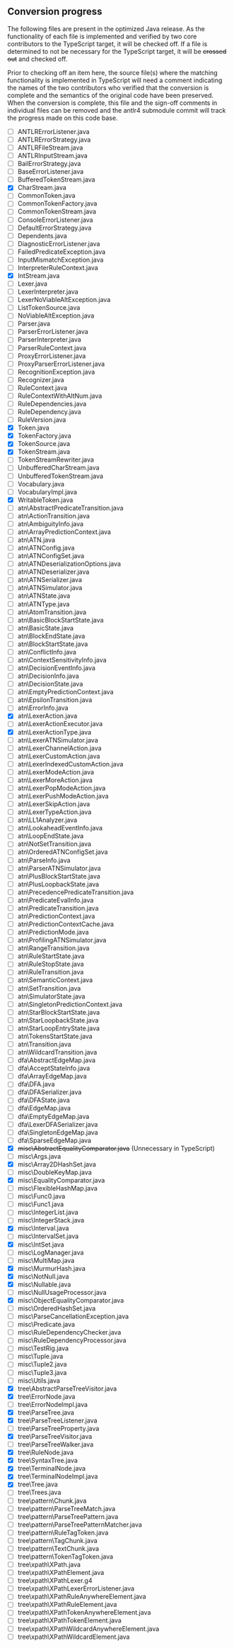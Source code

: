 ## Conversion progress

The following files are present in the optimized Java release. As the functionality of each file is implemented and
verified by two core contributors to the TypeScript target, it will be checked off. If a file is determined to not be
necessary for the TypeScript target, it will be ~~crossed out~~ and checked off.

Prior to checking off an item here, the source file(s) where the matching functionality is implemented in TypeScript
will need a comment indicating the names of the two contributors who verified that the conversion is complete and the
semantics of the original code have been preserved. When the conversion is complete, this file and the sign-off comments
in individual files can be removed and the antlr4 submodule commit will track the progress made on this code base.

* [ ] ANTLRErrorListener.java
* [ ] ANTLRErrorStrategy.java
* [ ] ANTLRFileStream.java
* [ ] ANTLRInputStream.java
* [ ] BailErrorStrategy.java
* [ ] BaseErrorListener.java
* [ ] BufferedTokenStream.java
* [x] CharStream.java
* [ ] CommonToken.java
* [ ] CommonTokenFactory.java
* [ ] CommonTokenStream.java
* [ ] ConsoleErrorListener.java
* [ ] DefaultErrorStrategy.java
* [ ] Dependents.java
* [ ] DiagnosticErrorListener.java
* [ ] FailedPredicateException.java
* [ ] InputMismatchException.java
* [ ] InterpreterRuleContext.java
* [x] IntStream.java
* [ ] Lexer.java
* [ ] LexerInterpreter.java
* [ ] LexerNoViableAltException.java
* [ ] ListTokenSource.java
* [ ] NoViableAltException.java
* [ ] Parser.java
* [ ] ParserErrorListener.java
* [ ] ParserInterpreter.java
* [ ] ParserRuleContext.java
* [ ] ProxyErrorListener.java
* [ ] ProxyParserErrorListener.java
* [ ] RecognitionException.java
* [ ] Recognizer.java
* [ ] RuleContext.java
* [ ] RuleContextWithAltNum.java
* [ ] RuleDependencies.java
* [ ] RuleDependency.java
* [ ] RuleVersion.java
* [x] Token.java
* [x] TokenFactory.java
* [x] TokenSource.java
* [x] TokenStream.java
* [ ] TokenStreamRewriter.java
* [ ] UnbufferedCharStream.java
* [ ] UnbufferedTokenStream.java
* [ ] Vocabulary.java
* [ ] VocabularyImpl.java
* [x] WritableToken.java
* [ ] atn\AbstractPredicateTransition.java
* [ ] atn\ActionTransition.java
* [ ] atn\AmbiguityInfo.java
* [ ] atn\ArrayPredictionContext.java
* [ ] atn\ATN.java
* [ ] atn\ATNConfig.java
* [ ] atn\ATNConfigSet.java
* [ ] atn\ATNDeserializationOptions.java
* [ ] atn\ATNDeserializer.java
* [ ] atn\ATNSerializer.java
* [ ] atn\ATNSimulator.java
* [ ] atn\ATNState.java
* [ ] atn\ATNType.java
* [ ] atn\AtomTransition.java
* [ ] atn\BasicBlockStartState.java
* [ ] atn\BasicState.java
* [ ] atn\BlockEndState.java
* [ ] atn\BlockStartState.java
* [ ] atn\ConflictInfo.java
* [ ] atn\ContextSensitivityInfo.java
* [ ] atn\DecisionEventInfo.java
* [ ] atn\DecisionInfo.java
* [ ] atn\DecisionState.java
* [ ] atn\EmptyPredictionContext.java
* [ ] atn\EpsilonTransition.java
* [ ] atn\ErrorInfo.java
* [x] atn\LexerAction.java
* [ ] atn\LexerActionExecutor.java
* [x] atn\LexerActionType.java
* [ ] atn\LexerATNSimulator.java
* [ ] atn\LexerChannelAction.java
* [ ] atn\LexerCustomAction.java
* [ ] atn\LexerIndexedCustomAction.java
* [ ] atn\LexerModeAction.java
* [ ] atn\LexerMoreAction.java
* [ ] atn\LexerPopModeAction.java
* [ ] atn\LexerPushModeAction.java
* [ ] atn\LexerSkipAction.java
* [ ] atn\LexerTypeAction.java
* [ ] atn\LL1Analyzer.java
* [ ] atn\LookaheadEventInfo.java
* [ ] atn\LoopEndState.java
* [ ] atn\NotSetTransition.java
* [ ] atn\OrderedATNConfigSet.java
* [ ] atn\ParseInfo.java
* [ ] atn\ParserATNSimulator.java
* [ ] atn\PlusBlockStartState.java
* [ ] atn\PlusLoopbackState.java
* [ ] atn\PrecedencePredicateTransition.java
* [ ] atn\PredicateEvalInfo.java
* [ ] atn\PredicateTransition.java
* [ ] atn\PredictionContext.java
* [ ] atn\PredictionContextCache.java
* [ ] atn\PredictionMode.java
* [ ] atn\ProfilingATNSimulator.java
* [ ] atn\RangeTransition.java
* [ ] atn\RuleStartState.java
* [ ] atn\RuleStopState.java
* [ ] atn\RuleTransition.java
* [ ] atn\SemanticContext.java
* [ ] atn\SetTransition.java
* [ ] atn\SimulatorState.java
* [ ] atn\SingletonPredictionContext.java
* [ ] atn\StarBlockStartState.java
* [ ] atn\StarLoopbackState.java
* [ ] atn\StarLoopEntryState.java
* [ ] atn\TokensStartState.java
* [ ] atn\Transition.java
* [ ] atn\WildcardTransition.java
* [ ] dfa\AbstractEdgeMap.java
* [ ] dfa\AcceptStateInfo.java
* [ ] dfa\ArrayEdgeMap.java
* [ ] dfa\DFA.java
* [ ] dfa\DFASerializer.java
* [ ] dfa\DFAState.java
* [ ] dfa\EdgeMap.java
* [ ] dfa\EmptyEdgeMap.java
* [ ] dfa\LexerDFASerializer.java
* [ ] dfa\SingletonEdgeMap.java
* [ ] dfa\SparseEdgeMap.java
* [x] ~~misc\AbstractEqualityComparator.java~~ (Unnecessary in TypeScript)
* [ ] misc\Args.java
* [x] misc\Array2DHashSet.java
* [ ] misc\DoubleKeyMap.java
* [x] misc\EqualityComparator.java
* [ ] misc\FlexibleHashMap.java
* [ ] misc\Func0.java
* [ ] misc\Func1.java
* [ ] misc\IntegerList.java
* [ ] misc\IntegerStack.java
* [x] misc\Interval.java
* [ ] misc\IntervalSet.java
* [x] misc\IntSet.java
* [ ] misc\LogManager.java
* [ ] misc\MultiMap.java
* [x] misc\MurmurHash.java
* [x] misc\NotNull.java
* [x] misc\Nullable.java
* [ ] misc\NullUsageProcessor.java
* [x] misc\ObjectEqualityComparator.java
* [ ] misc\OrderedHashSet.java
* [ ] misc\ParseCancellationException.java
* [ ] misc\Predicate.java
* [ ] misc\RuleDependencyChecker.java
* [ ] misc\RuleDependencyProcessor.java
* [ ] misc\TestRig.java
* [ ] misc\Tuple.java
* [ ] misc\Tuple2.java
* [ ] misc\Tuple3.java
* [ ] misc\Utils.java
* [x] tree\AbstractParseTreeVisitor.java
* [x] tree\ErrorNode.java
* [ ] tree\ErrorNodeImpl.java
* [x] tree\ParseTree.java
* [x] tree\ParseTreeListener.java
* [ ] tree\ParseTreeProperty.java
* [x] tree\ParseTreeVisitor.java
* [ ] tree\ParseTreeWalker.java
* [x] tree\RuleNode.java
* [x] tree\SyntaxTree.java
* [x] tree\TerminalNode.java
* [x] tree\TerminalNodeImpl.java
* [x] tree\Tree.java
* [ ] tree\Trees.java
* [ ] tree\pattern\Chunk.java
* [ ] tree\pattern\ParseTreeMatch.java
* [ ] tree\pattern\ParseTreePattern.java
* [ ] tree\pattern\ParseTreePatternMatcher.java
* [ ] tree\pattern\RuleTagToken.java
* [ ] tree\pattern\TagChunk.java
* [ ] tree\pattern\TextChunk.java
* [ ] tree\pattern\TokenTagToken.java
* [ ] tree\xpath\XPath.java
* [ ] tree\xpath\XPathElement.java
* [ ] tree\xpath\XPathLexer.g4
* [ ] tree\xpath\XPathLexerErrorListener.java
* [ ] tree\xpath\XPathRuleAnywhereElement.java
* [ ] tree\xpath\XPathRuleElement.java
* [ ] tree\xpath\XPathTokenAnywhereElement.java
* [ ] tree\xpath\XPathTokenElement.java
* [ ] tree\xpath\XPathWildcardAnywhereElement.java
* [ ] tree\xpath\XPathWildcardElement.java
